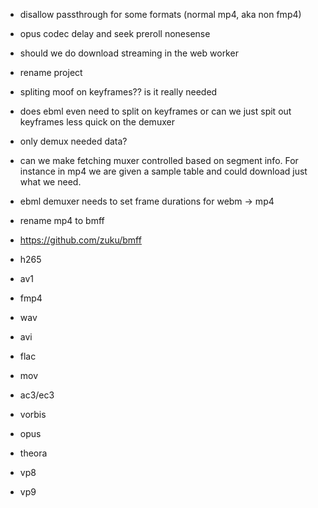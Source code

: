 * disallow passthrough for some formats (normal mp4, aka non fmp4)
* opus codec delay and seek preroll nonesense
* should we do download streaming in the web worker
* rename project
* spliting moof on keyframes?? is it really needed
* does ebml even need to split on keyframes or can we just spit out keyframes less quick on the demuxer
* only demux needed data?
* can we make fetching muxer controlled based on segment info. For instance in mp4 we are given a sample table and could download just what we need.
* ebml demuxer needs to set frame durations for webm -> mp4
* rename mp4 to bmff
* https://github.com/zuku/bmff

* h265
* av1
* fmp4
* wav
* avi
* flac
* mov
* ac3/ec3
* vorbis
* opus
* theora
* vp8
* vp9
